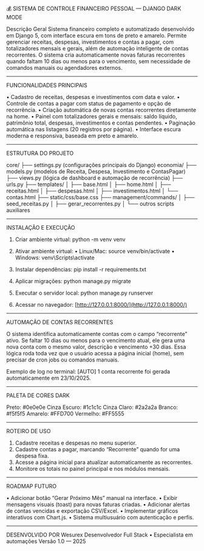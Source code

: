 💰 SISTEMA DE CONTROLE FINANCEIRO PESSOAL — DJANGO DARK MODE

Descrição Geral
Sistema financeiro completo e automatizado desenvolvido em Django 5, com interface escura em tons de preto e amarelo.
Permite gerenciar receitas, despesas, investimentos e contas a pagar, com totalizadores mensais e gerais, além de automação inteligente de contas recorrentes.
O sistema cria automaticamente novas faturas recorrentes quando faltam 10 dias ou menos para o vencimento, sem necessidade de comandos manuais ou agendadores externos.

---

FUNCIONALIDADES PRINCIPAIS

• Cadastro de receitas, despesas e investimentos com data e valor.
• Controle de contas a pagar com status de pagamento e opção de recorrência.
• Criação automática de novas contas recorrentes diretamente na home.
• Painel com totalizadores gerais e mensais: saldo líquido, patrimônio total, despesas, investimentos e contas pendentes.
• Paginação automática nas listagens (20 registros por página).
• Interface escura moderna e responsiva, baseada em preto e amarelo.

---

ESTRUTURA DO PROJETO

core/
├── settings.py  (configurações principais do Django)
economia/
├── models.py  (modelos de Receita, Despesa, Investimento e ContasPagar)
├── views.py  (lógica de dashboard e automação de recorrência)
├── urls.py
├── templates/
│    ├── base.html
│    ├── home.html
│    ├── receitas.html
│    ├── despesas.html
│    ├── investimentos.html
│    └── contas.html
├── static/css/base.css
├── management/commands/
│    ├── seed_receitas.py
│    ├── gerar_recorrentes.py
│    └── outros scripts auxiliares

---

INSTALAÇÃO E EXECUÇÃO

1. Criar ambiente virtual:
   python -m venv venv

2. Ativar ambiente virtual:
   • Linux/Mac:  source venv/bin/activate
   • Windows:  venv\Scripts\activate

3. Instalar dependências:
   pip install -r requirements.txt

4. Aplicar migrações:
   python manage.py migrate

5. Executar o servidor local:
   python manage.py runserver

6. Acessar no navegador:
   [http://127.0.0.1:8000/](http://127.0.0.1:8000/)

---

AUTOMAÇÃO DE CONTAS RECORRENTES

O sistema identifica automaticamente contas com o campo “recorrente” ativo.
Se faltar 10 dias ou menos para o vencimento atual, ele gera uma nova conta com o mesmo valor, descrição e vencimento +30 dias.
Essa lógica roda toda vez que o usuário acessa a página inicial (home), sem precisar de cron jobs ou comandos manuais.

Exemplo de log no terminal:
[AUTO] 1 conta recorrente foi gerada automaticamente em 23/10/2025.

---

PALETA DE CORES DARK

Preto: #0e0e0e
Cinza Escuro: #1c1c1c
Cinza Claro: #2a2a2a
Branco: #f5f5f5
Amarelo: #FFD700
Vermelho: #FF5555

---

ROTEIRO DE USO

1. Cadastre receitas e despesas no menu superior.
2. Cadastre contas a pagar, marcando “Recorrente” quando for uma despesa fixa.
3. Acesse a página inicial para atualizar automaticamente as recorrentes.
4. Monitore os totais no painel principal e nos módulos mensais.

---

ROADMAP FUTURO

• Adicionar botão “Gerar Próximo Mês” manual na interface.
• Exibir mensagens visuais (toast) para novas faturas criadas.
• Adicionar alertas de contas vencidas e exportação CSV/Excel.
• Implementar gráficos interativos com Chart.js.
• Sistema multiusuário com autenticação e perfis.

---

DESENVOLVIDO POR
Wesurex
Desenvolvedor Full Stack • Especialista em automações
Versão 1.0 — 2025
